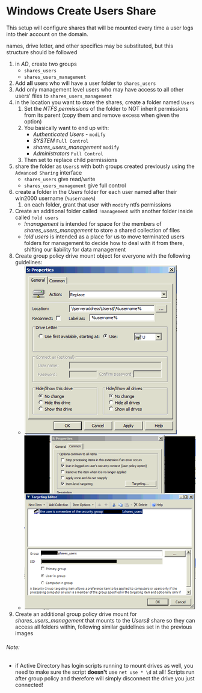 <!-- permalink: 561a0e2d10719e059eb5911d125f43d1 DO NOT DELETE OR EDIT THIS LINE -->
# Windows Create Users Share

This setup will configure shares that will be mounted every time a user logs into their account on the domain.

names, drive letter, and other specifics may be substituted, but this structure should be followed

1. in *AD*, create two groups
	* `shares_users`
	* `shares_users_management`
1. Add **all** users who will have a user folder to `shares_users`
1. Add only management level users who may have access to all other users' files to `shares_users_management`
1. in the location you want to store the shares, create a folder named `Users`
	1. Set the *NTFS permissions* of the folder to NOT inherit permissions from its parent (copy them and remove excess when given the option)
	1. You basically want to end up with:
		* *Authenticated Users* - `modify`
		* *SYSTEM* `Full Control`
		* *shares\_users\_management* `modify`
		* *Administrators* `Full Control`
	1. Then set to replace child permissions
1. share the folder as `Users$` with both groups created previously using the `Advanced Sharing` interface
	* `shares_users` give read/write
	* `shares_users_management` give full control
1. create a folder in the *Users* folder for each user named after their win2000 username (`%username%`)
	1. on each folder, grant that user with `modify` ntfs permissions
1. Create an additional folder called `!management` with another folder inside called `!old users`
	* *!management* is intended for space for the members of *shares\_users\_management* to store a shared collection of files
	* *!old users* is intended as a place for us to move terminated users folders for management to decide how to deal with it from there, shifting our liability for data management
1. Create group policy drive mount object for everyone with the following guidelines:
	* ![set %username% based share](windows-create-user1.png)
	* ![set item level targetting](windows-create-user2.png)
1. Create an additional group policy drive mount for *shares\_users\_management* that mounts to the *Users$* share so they can access all folders within, following similar guidelines set in the previous images


###### Note:
* if Active Directory has login scripts running to mount drives as well, you need to make sure the script **doesn't** use `net use * \d` at all! Scripts run after group policy and therefore will simply disconnect the drive you just connected!
